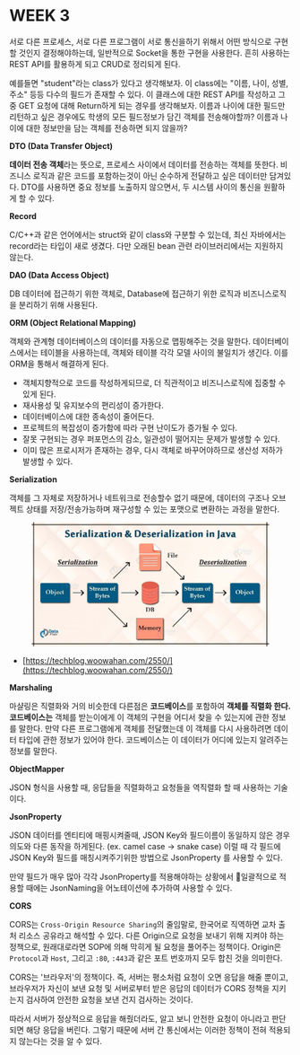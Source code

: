 # WEEK 3

서로 다른 프로세스, 서로 다른 프로그램이 서로 통신을하기 위해서 어떤 방식으로 구현할 것인지 결정해야하는데, 일반적으로 Socket을 통한 구현을 사용한다. 흔히 사용하는 REST API를 활용하게 되고 CRUD로 정리되게 된다.

예를들면 "student"라는 class가 있다고 생각해보자. 이 class에는 "이름, 나이, 성별, 주소" 등등 다수의 필드가 존재할 수 있다. 이 클래스에 대한 REST API를 작성하고 그중 GET 요청에 대해 Return하게 되는 경우를 생각해보자. 이름과 나이에 대한 필드만 리턴하고 싶은 경우에도 학생의 모든 필드정보가 담긴 객체를 전송해야할까? 이름과 나이에 대한 정보만을 담는 객체를 전송하면 되지 않을까?



**DTO (Data Transfer Object)**

**데이터 전송 객체**라는 뜻으로, 프로세스 사이에서 데이터를 전송하는 객체를 뜻한다. 비즈니스 로직과 같은 코드를 포함하는것이 아닌 순수하게 전달하고 싶은 데이터만 담겨있다. DTO를 사용하면 중요 정보를 노출하지 않으면서, 두 시스템 사이의 통신을 원활하게 할 수 있다.&#x20;



**Record**

C/C++과 같은 언어에서는 struct와 같이 class와 구분할 수 있는데, 최신 자바에서는 record라는 타입이 새로 생겼다. 다만 오래된 bean 관련 라이브러리에서는 지원하지 않는다.



**DAO (Data Access Object)**

DB 데이터에 접근하기 위한 객체로, Database에 접근하기 위한 로직과 비즈니스로직을 분리하기 위해 사용된다.&#x20;



**ORM (Object Relational Mapping)**

객체와 관계형 데이터베이스의 데이터를 자동으로 맵핑해주는 것을 말한다. 데이터베이스에서는 테이블을 사용하는데, 객체와 테이블 각각 모델 사이의 불일치가 생긴다. 이를 ORM을 통해서 해결하게 된다.

* 객체지향적으로 코드를 작성하게되므로, 더 직관적이고 비즈니스로직에 집중할 수 있게 된다.
* 재사용성 및 유지보수의 편리성이 증가한다.
* 데이터베이스에 대한 종속성이 줄어든다.
* 프로젝트의 복잡성이 증가함에 따라 구현 난이도가 증가될 수 있다.
* 잘못 구현되는 경우 퍼포먼스의 감소, 일관성이 떨어지는 문제가 발생할 수 있다.
* 이미 많은 프로시저가 존재하는 경우, 다시 객체로 바꾸어야하므로 생산성 저하가 발생할 수 있다.

**Serialization**

객체를 그 자체로 저장하거나 네트워크로 전송할수 없기 때문에, 데이터의 구조나 오브젝트 상태를 저장/전송가능하며 재구성할 수 있는 포맷으로 변환하는 과정을 말한다.

<figure><img src="../.gitbook/assets/image.png" alt=""><figcaption></figcaption></figure>

* [https://techblog.woowahan.com/2550/](https://techblog.woowahan.com/2550/)



**Marshaling**

마샬링은 직렬화와 거의 비슷한데 다른점은 **코드베이스**를 포함하여 **객체를 직렬화 한다. 코드베이스는** 객체를 받는이에게 이 객체의 구현을 어디서 찾을 수 있는지에 관한 정보를 말한다. 만약 다른 프로그램에게 객체를 전달했는데 이 객체를 다시 사용하려면 데이터 타입에 관한 정보가 있어야 한다. 코드베이스는 이 데이터가 어디에 있는지 알려주는 정보를 말한다.



**ObjectMapper**

JSON 형식을 사용할 때, 응답들을 직렬화하고 요청들을 역직렬화 할 때 사용하는 기술이다.



**JsonProperty**

JSON 데이터를 엔티티에 매핑시켜줄때, JSON Key와 필드이름이 동일하지 않은 경우 의도와 다른 동작을 하게된다. (ex. camel case -> snake case) 이럴 때 각 필드에 JSON Key와 필드를 매칭시켜주기위한 방법으로 JsonProperty 를 사용할 수 있다.

만약 필드가 매우 많아 각각 JsonProperty를 적용해야하는 상황에서 일괄적으로 적용할 때에는 JsonNaming을 어노테이션에 추가하여 사용할 수 있다.



**CORS**

CORS는 `Cross-Origin Resource Sharing`의 줄임말로, 한국어로 직역하면 교차 출처 리소스 공유라고 해석할 수 있다. 다른 Origin으로 요청을 보내기 위해 지켜야 하는 정책으로, 원래대로라면 SOP에 의해 막히게 될 요청을 풀어주는 정책이다. Origin은 `Protocol`과 `Host`, 그리고 `:80`, `:443`과 같은 포트 번호까지 모두 합친 것을 의미한다.&#x20;

CORS는 '브라우저'의 정책이다. 즉, 서버는 평소처럼 요청이 오면 응답을 해줄 뿐이고, 브라우저가 자신이 보낸 요청 및 서버로부터 받은 응답의 데이터가 CORS 정책을 지키는지 검사하여 안전한 요청을 보낸 건지 검사하는 것이다.&#x20;

따라서 서버가 정상적으로 응답을 해줬더라도, 알고 보니 안전한 요청이 아니라고 판단되면 해당 응답을 버린다. 그렇기 때문에 서버 간 통신에서는 이러한 정책이 전혀 적용되지 않는다는 것을 알 수 있다.

